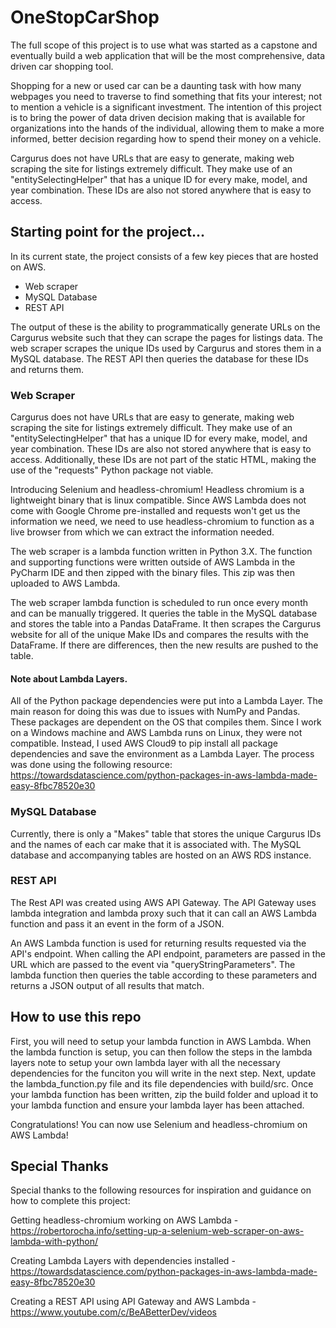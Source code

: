 # OneStopCarShop
The full scope of this project is to use what was started as a capstone and eventually build a web application that will be the most comprehensive, data driven car shopping tool. 

Shopping for a new or used car can be a daunting task with how many webpages you need to traverse to find something that fits your interest; not to mention a vehicle is a significant investment. The intention of this project is to bring the power of data driven decision making that is available for organizations into the hands of the individual, allowing them to make a more informed, better decision regarding how to spend their money on a vehicle.

Cargurus does not have URLs that are easy to generate, making web scraping the site for listings extremely difficult. They make use of an "entitySelectingHelper" that has a unique ID for every make, model, and year combination. These IDs are also not stored anywhere that is easy to access. 

## Starting point for the project...
In its current state, the project consists of a few key pieces that are hosted on AWS.

- Web scraper
- MySQL Database
- REST API

The output of these is the ability to programmatically generate URLs on the Cargurus website such that they can scrape the pages for listings data. The web scraper scrapes the unique IDs used by Cargurus and stores them in a MySQL database. The REST API then queries the database for these IDs and returns them.

### Web Scraper
Cargurus does not have URLs that are easy to generate, making web scraping the site for listings extremely difficult. They make use of an "entitySelectingHelper" that has a unique ID for every make, model, and year combination. These IDs are also not stored anywhere that is easy to access. Additionally, these IDs are not part of the static HTML, making the use of the "requests" Python package not viable.

Introducing Selenium and headless-chromium! Headless chromium is a lightweight binary that is linux compatible. Since AWS Lambda does not come with Google Chrome pre-installed and requests won't get us the information we need, we need to use headless-chromium to function as a live browser from which we can extract the information needed.

The web scraper is a lambda function written in Python 3.X. The function and supporting functions were written outside of AWS Lambda in the PyCharm IDE and then zipped with the binary files. This zip was then uploaded to AWS Lambda.

The web scraper lambda function is scheduled to run once every month and can be manually triggered. It queries the table in the MySQL database and stores the table into a Pandas DataFrame. It then scrapes the Cargurus website for all of the unique Make IDs and compares the results with the DataFrame. If there are differences, then the new results are pushed to the table.

#### Note about Lambda Layers. 
All of the Python package dependencies were put into a Lambda Layer. The main reason for doing this was due to issues with NumPy and Pandas. These packages are dependent on the OS that compiles them. Since I work on a Windows machine and AWS Lambda runs on Linux, they were not compatible. Instead, I used AWS Cloud9 to pip install all package dependencies and save the environment as a Lambda Layer. The process was done using the following resource: https://towardsdatascience.com/python-packages-in-aws-lambda-made-easy-8fbc78520e30

### MySQL Database
Currently, there is only a "Makes" table that stores the unique Cargurus IDs and the names of each car make that it is associated with. The MySQL database and accompanying tables are hosted on an AWS RDS instance.

### REST API
The Rest API was created using AWS API Gateway. The API Gateway uses lambda integration and lambda proxy such that it can call an AWS Lambda function and pass it an event in the form of a JSON. 

An AWS Lambda function is used for returning results requested via the API's endpoint. When calling the API endpoint, parameters are passed in the URL which are passed to the event via "queryStringParameters". The lambda function then queries the table according to these parameters and returns a JSON output of all results that match.

## How to use this repo
First, you will need to setup your lambda function in AWS Lambda. When the lambda function is setup, you can then follow the steps in the lambda layers note to setup your own lambda layer with all the necessary dependencies for the funciton you will write in the next step. Next, update the lambda_function.py file and its file dependencies with build/src. Once your lambda function has been written, zip the build folder and upload it to your lambda function and ensure your lambda layer has been attached. 

Congratulations! You can now use Selenium and headless-chromium on AWS Lambda!

## Special Thanks
Special thanks to the following resources for inspiration and guidance on how to complete this project:

Getting headless-chromium working on AWS Lambda - https://robertorocha.info/setting-up-a-selenium-web-scraper-on-aws-lambda-with-python/

Creating Lambda Layers with dependencies installed - https://towardsdatascience.com/python-packages-in-aws-lambda-made-easy-8fbc78520e30

Creating a REST API using API Gateway and AWS Lambda - https://www.youtube.com/c/BeABetterDev/videos

